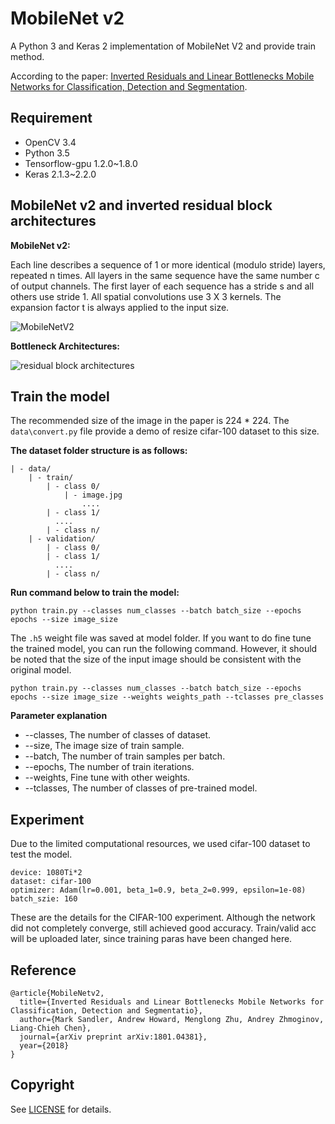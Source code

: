 # MobileNet v2 
A Python 3 and Keras 2 implementation of MobileNet V2 and provide train method.  

According to the paper: [Inverted Residuals and Linear Bottlenecks Mobile Networks for Classification, Detection and Segmentation](https://arxiv.org/abs/1801.04381).


## Requirement
- OpenCV 3.4
- Python 3.5    
- Tensorflow-gpu 1.2.0~1.8.0  
- Keras 2.1.3~2.2.0


## MobileNet v2 and inverted residual block architectures

**MobileNet v2:**  

Each line describes a sequence of 1 or more identical (modulo stride) layers, repeated n times. All layers in the same sequence have the same number c of output channels. The first layer of each sequence has a stride s and all others use stride 1. All spatial convolutions use 3 X 3 kernels. The expansion factor t is always applied to the input size.

![MobileNetV2](/images/net.jpg)

**Bottleneck Architectures:**

![residual block architectures](/images/stru.jpg)


## Train the model

The recommended size of the image in the paper is 224 * 224. The ```data\convert.py``` file provide a demo of resize cifar-100 dataset to this size.

**The dataset folder structure is as follows:**

	| - data/
		| - train/
	  		| - class 0/
				| - image.jpg
					....
			| - class 1/
			  ....
			| - class n/
		| - validation/
	  		| - class 0/
			| - class 1/
			  ....
			| - class n/

**Run command below to train the model:**

```
python train.py --classes num_classes --batch batch_size --epochs epochs --size image_size
```

The ```.h5``` weight file was saved at model folder. If you want to do fine tune the trained model, you can run the following command. However, it should be noted that the size of the input image should be consistent with the original model.

```
python train.py --classes num_classes --batch batch_size --epochs epochs --size image_size --weights weights_path --tclasses pre_classes
```

**Parameter explanation**

- --classes, The number of classes of dataset.  
- --size,    The image size of train sample.  
- --batch,   The number of train samples per batch.  
- --epochs,  The number of train iterations.  
- --weights, Fine tune with other weights.  
- --tclasses, The number of classes of pre-trained model.

## Experiment

Due to the limited computational resources, we used cifar-100 dataset to test the model.
	
	device: 1080Ti*2
	dataset: cifar-100
	optimizer: Adam(lr=0.001, beta_1=0.9, beta_2=0.999, epsilon=1e-08)  
	batch_szie: 160 

These are the details for the CIFAR-100 experiment. Although the network did not completely converge, still achieved good accuracy.
Train/valid acc will be uploaded later, since training paras have been changed here.

## Reference

	@article{MobileNetv2,  
	  title={Inverted Residuals and Linear Bottlenecks Mobile Networks for Classification, Detection and Segmentatio},  
	  author={Mark Sandler, Andrew Howard, Menglong Zhu, Andrey Zhmoginov, Liang-Chieh Chen},
	  journal={arXiv preprint arXiv:1801.04381},
	  year={2018}
	}


## Copyright
See [LICENSE](LICENSE) for details.


